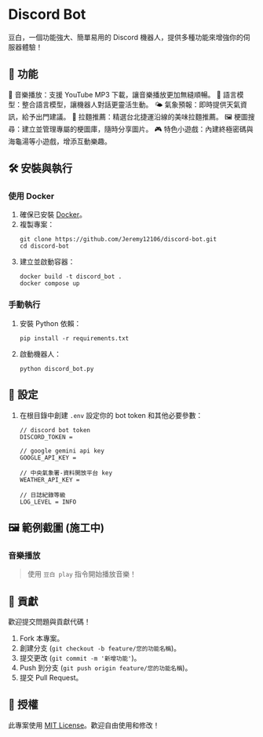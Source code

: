 # Discord Bot

豆白，一個功能強大、簡單易用的 Discord 機器人，提供多種功能來增強你的伺服器體驗！


## 🚀 功能

🎵 音樂播放：支援 YouTube MP3 下載，讓音樂播放更加無縫順暢。
🤖 語言模型：整合語言模型，讓機器人對話更靈活生動。
🌤️ 氣象預報：即時提供天氣資訊，給予出門建議。
🍜 拉麵推薦：精選台北捷運沿線的美味拉麵推薦。
🖼️ 梗圖搜尋：建立並管理專屬的梗圖庫，隨時分享圖片。
🎮 特色小遊戲：內建終極密碼與海龜湯等小遊戲，增添互動樂趣。


## 🛠️ 安裝與執行

### 使用 Docker

1. 確保已安裝 [Docker](https://www.docker.com)。
2. 複製專案：
    ```
    git clone https://github.com/Jeremy12106/discord-bot.git
    cd discord-bot
    ```
3. 建立並啟動容器：
    ```
    docker build -t discord_bot .
    docker compose up
    ```

### 手動執行

1. 安裝 Python 依賴：
    ```
    pip install -r requirements.txt
    ```
2. 啟動機器人：
    ```
    python discord_bot.py
    ```


## 🔧 設定

1. 在根目錄中創建 `.env` 設定你的 bot token 和其他必要參數：
    ```
    // discord bot token
    DISCORD_TOKEN = 

    // google gemini api key
    GOOGLE_API_KEY = 

    // 中央氣象署-資料開放平台 key
    WEATHER_API_KEY = 

    // 日誌紀錄等級
    LOG_LEVEL = INFO
    ```


## 🖼️ 範例截圖 (施工中)

### 音樂播放

> 使用 `豆白 play` 指令開始播放音樂！


## 🤝 貢獻

歡迎提交問題與貢獻代碼！

1. Fork 本專案。
2. 創建分支 (`git checkout -b feature/您的功能名稱`)。
3. 提交更改 (`git commit -m '新增功能'`)。
4. Push 到分支 (`git push origin feature/您的功能名稱`)。
5. 提交 Pull Request。


## 📄 授權

此專案使用 [MIT License](https://opensource.org/license/mit)。歡迎自由使用和修改！